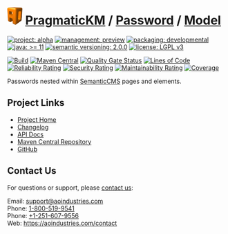 # [<img src="ao-logo.png" alt="AO Logo" width="35" height="40">](https://github.com/ao-apps) [PragmaticKM](https://github.com/ao-apps/pragmatickm) / [Password](https://github.com/ao-apps/pragmatickm-password) / [Model](https://github.com/ao-apps/pragmatickm-password-model)

[![project: alpha](https://pragmatickm.com/ao-badges/project-alpha.svg)](https://aoindustries.com/life-cycle#project-alpha)
[![management: preview](https://pragmatickm.com/ao-badges/management-preview.svg)](https://aoindustries.com/life-cycle#management-preview)
[![packaging: developmental](https://pragmatickm.com/ao-badges/packaging-developmental.svg)](https://aoindustries.com/life-cycle#packaging-developmental)  
[![java: &gt;= 11](https://pragmatickm.com/ao-badges/java-11.svg)](https://docs.oracle.com/en/java/javase/11/)
[![semantic versioning: 2.0.0](https://pragmatickm.com/ao-badges/semver-2.0.0.svg)](http://semver.org/spec/v2.0.0.html)
[![license: LGPL v3](https://pragmatickm.com/ao-badges/license-lgpl-3.0.svg)](https://www.gnu.org/licenses/lgpl-3.0)

[![Build](https://github.com/ao-apps/pragmatickm-password-model/workflows/Build/badge.svg?branch=master)](https://github.com/ao-apps/pragmatickm-password-model/actions?query=workflow%3ABuild)
[![Maven Central](https://maven-badges.herokuapp.com/maven-central/com.pragmatickm/pragmatickm-password-model/badge.svg)](https://maven-badges.herokuapp.com/maven-central/com.pragmatickm/pragmatickm-password-model)
[![Quality Gate Status](https://sonarcloud.io/api/project_badges/measure?branch=master&project=com.pragmatickm%3Apragmatickm-password-model&metric=alert_status)](https://sonarcloud.io/dashboard?branch=master&id=com.pragmatickm%3Apragmatickm-password-model)
[![Lines of Code](https://sonarcloud.io/api/project_badges/measure?branch=master&project=com.pragmatickm%3Apragmatickm-password-model&metric=ncloc)](https://sonarcloud.io/component_measures?branch=master&id=com.pragmatickm%3Apragmatickm-password-model&metric=ncloc)  
[![Reliability Rating](https://sonarcloud.io/api/project_badges/measure?branch=master&project=com.pragmatickm%3Apragmatickm-password-model&metric=reliability_rating)](https://sonarcloud.io/component_measures?branch=master&id=com.pragmatickm%3Apragmatickm-password-model&metric=Reliability)
[![Security Rating](https://sonarcloud.io/api/project_badges/measure?branch=master&project=com.pragmatickm%3Apragmatickm-password-model&metric=security_rating)](https://sonarcloud.io/component_measures?branch=master&id=com.pragmatickm%3Apragmatickm-password-model&metric=Security)
[![Maintainability Rating](https://sonarcloud.io/api/project_badges/measure?branch=master&project=com.pragmatickm%3Apragmatickm-password-model&metric=sqale_rating)](https://sonarcloud.io/component_measures?branch=master&id=com.pragmatickm%3Apragmatickm-password-model&metric=Maintainability)
[![Coverage](https://sonarcloud.io/api/project_badges/measure?branch=master&project=com.pragmatickm%3Apragmatickm-password-model&metric=coverage)](https://sonarcloud.io/component_measures?branch=master&id=com.pragmatickm%3Apragmatickm-password-model&metric=Coverage)

Passwords nested within [SemanticCMS](https://github.com/ao-apps/semanticcms) pages and elements.

## Project Links
* [Project Home](https://pragmatickm.com/password/model/)
* [Changelog](https://pragmatickm.com/password/model/changelog)
* [API Docs](https://pragmatickm.com/password/model/apidocs/)
* [Maven Central Repository](https://search.maven.org/artifact/com.pragmatickm/pragmatickm-password-model)
* [GitHub](https://github.com/ao-apps/pragmatickm-password-model)

## Contact Us
For questions or support, please [contact us](https://aoindustries.com/contact):

Email: [support@aoindustries.com](mailto:support@aoindustries.com)  
Phone: [1-800-519-9541](tel:1-800-519-9541)  
Phone: [+1-251-607-9556](tel:+1-251-607-9556)  
Web: https://aoindustries.com/contact
